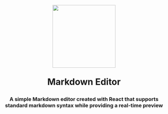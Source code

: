 <h1 align="center">
  <br>
  <a href="https://github.com/humaiyun/markdown-editor"><img src="https://i.imgur.com/TPs89BI.png" width="200"></a>
  
  Markdown Editor
</h1>
<h3 align=center>A simple Markdown editor created with React that supports standard markdown syntax while providing a real-time preview</h3>
